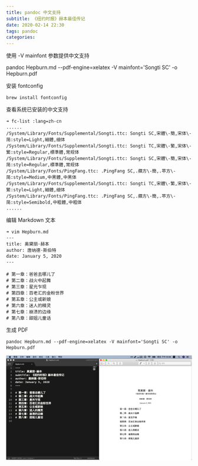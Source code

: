 ```yaml
---
title: pandoc 中文支持
subtitle: 《纽约时报》赫本最佳传记
date: 2020-02-14 22:30
tags: pandoc
categories:
---
```


使用 -V mainfont 参数提供中文支持 

pandoc Hepburn.md --pdf-engine=xelatex -V mainfont='Songti SC' -o Hepburn.pdf


<!-- more -->

安装 fontconfig
```
brew install fontconfig
```

查看系统已安装的中文支持
```
➜ fc-list :lang=zh-cn
......
/System/Library/Fonts/Supplemental/Songti.ttc: Songti SC,宋體\-簡,宋体\-简:style=Light,細體,细体
/System/Library/Fonts/Supplemental/Songti.ttc: Songti TC,宋體\-繁,宋体\-繁:style=Regular,標準體,常规体
/System/Library/Fonts/Supplemental/Songti.ttc: Songti SC,宋體\-簡,宋体\-简:style=Regular,標準體,常规体
/System/Library/Fonts/PingFang.ttc: .PingFang SC,.蘋方\-簡,.苹方\-简:style=Medium,中黑體,中黑体
/System/Library/Fonts/Supplemental/Songti.ttc: Songti TC,宋體\-繁,宋体\-繁:style=Light,細體,细体
/System/Library/Fonts/PingFang.ttc: .PingFang SC,.蘋方\-簡,.苹方\-简:style=Semibold,中粗體,中粗体
......
```

编辑 Markdown 文本
```
➜ vim Hepburn.md 
---
title: 奥黛丽·赫本
author: 唐纳德·斯伯特
date: January 5, 2020
---

# 第一章：爸爸去哪儿了
# 第二章：战火中起舞
# 第三章：星光乍现
# 第四章：百老汇的金粉世界
# 第五章：公主或新娘
# 第六章：迷人的精灵
# 第七章：崩溃的边缘
# 第八章：甜姐儿童话
```

生成 PDF
```
pandoc Hepburn.md --pdf-engine=xelatex -V mainfont='Songti SC' -o Hepburn.pdf
```

![](/media/200214Hepburn.png)
